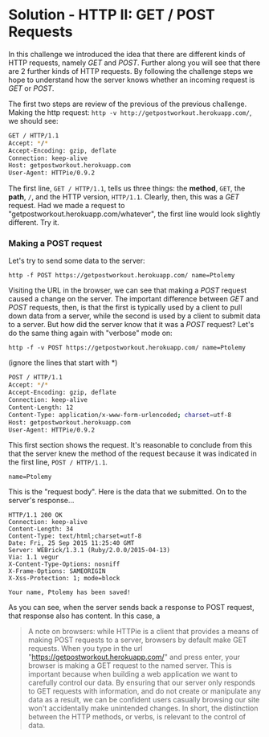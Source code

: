 # Solution - HTTP II: GET / POST Requests

In this challenge we introduced the idea that there are different kinds of HTTP requests, namely *GET* and *POST*. Further along you will see that there are 2 further kinds of HTTP requests. By following the challenge steps we hope to understand how the server knows whether an incoming request is *GET* or *POST*.

The first two steps are review of the previous of the previous challenge. Making the http request: `http -v http://getpostworkout.herokuapp.com/`, we should see:

```sh
GET / HTTP/1.1
Accept: */*
Accept-Encoding: gzip, deflate
Connection: keep-alive
Host: getpostworkout.herokuapp.com
User-Agent: HTTPie/0.9.2
```

The first line, `GET / HTTP/1.1`, tells us three things: the **method**, `GET`, the **path**, `/`, and the HTTP version, `HTTP/1.1`. Clearly, then, this was a *GET* request. Had we made a request to "getpostworkout.herokuapp.com/whatever", the first line would look slightly different. Try it.

### Making a POST request

Let's try to send some data to the server:

`http -f POST https://getpostworkout.herokuapp.com/ name=Ptolemy`

Visiting the URL in the browser, we can see that making a *POST* request caused a change on the server. The important difference between *GET* and *POST* requests, then, is that the first is typically used by a client to pull down data from a server, while the second is used by a client to submit data to a server. But how did the server know that it was a *POST* request? Let's do the same thing again with "verbose" mode on:

`http -f -v POST https://getpostworkout.herokuapp.com/ name=Ptolemy`

(ignore the lines that start with \*)
```sh
POST / HTTP/1.1
Accept: */*
Accept-Encoding: gzip, deflate
Connection: keep-alive
Content-Length: 12
Content-Type: application/x-www-form-urlencoded; charset=utf-8
Host: getpostworkout.herokuapp.com
User-Agent: HTTPie/0.9.2
```
This first section shows the request. It's reasonable to conclude from this that the server knew the method of the request because it was indicated in the first line, `POST / HTTP/1.1`.
```
name=Ptolemy
```
This is the "request body". Here is the data that we submitted. On to the server's response...

```
HTTP/1.1 200 OK
Connection: keep-alive
Content-Length: 34
Content-Type: text/html;charset=utf-8
Date: Fri, 25 Sep 2015 11:25:40 GMT
Server: WEBrick/1.3.1 (Ruby/2.0.0/2015-04-13)
Via: 1.1 vegur
X-Content-Type-Options: nosniff
X-Frame-Options: SAMEORIGIN
X-Xss-Protection: 1; mode=block

Your name, Ptolemy has been saved!
```

As you can see, when the server sends back a response to POST request, that response also has content. In this case, a

> A note on browsers: while HTTPie is a client that provides a means of making POST requests to a server, browsers by default make GET requests. When you type in the url "https://getpostworkout.herokuapp.com/" and press enter, your browser is making a GET request to the named server. This is important because when building a web application we want to carefully control our data. By ensuring that our server only responds to GET requests with information, and do not create or manipulate any data as a result, we can be confident users casually browsing our site won't accidentally make unintended changes. In short, the distinction between the HTTP methods, or verbs, is relevant to the control of data.
